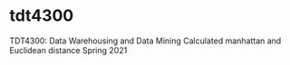 # tdt4300
TDT4300: Data Warehousing and Data Mining
Calculated manhattan and Euclidean distance
Spring 2021
